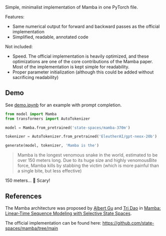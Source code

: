 Simple, minimalist implementation of Mamba in one PyTorch file.

Features:
* Same numerical output for forward and backward passes as the official implementation
* Simplified, readable, annotated code

Not included:
* Speed. The official implementation is heavily optimized, and these optimizations are one of the core contributions of the Mamba paper. Most of the implementation is kept simple for readability.
* Proper parameter initialization (although this could be added without sacrificing readability)

## Demo

See [demo.ipynb](demo.ipynb) for an example with prompt completion.

```python
from model import Mamba
from transformers import AutoTokenizer

model = Mamba.from_pretrained('state-spaces/mamba-370m')

tokenizer = AutoTokenizer.from_pretrained('EleutherAI/gpt-neox-20b')

generate(model, tokenizer, 'Mamba is the')
```
> Mamba is the longest venomous snake in the world, estimated to be over 150 meters long. Due to its huge size and highly venomousBite force, Mamba kills by stabbing the victim (which is more painful than a single bite, but less effective)

150 meters... 🫢 Scary!

## References

The Mamba architecture was proposed by [Albert Gu](https://twitter.com/_albertgu?lang=en) and [Tri Dao](https://twitter.com/tri_dao?ref_src=twsrc%5Egoogle%7Ctwcamp%5Eserp%7Ctwgr%5Eauthor) in [Mamba: Linear-Time Sequence Modeling with Selective State Spaces](https://arxiv.org/abs/2312.00752).

The official implementation can be found here: https://github.com/state-spaces/mamba/tree/main